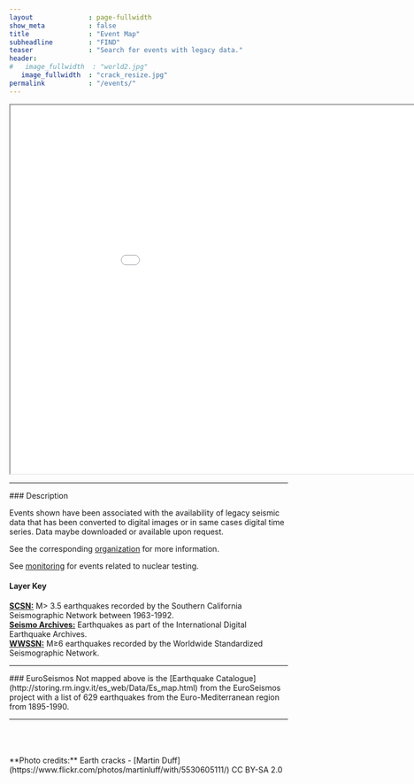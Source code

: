 ```yaml
---
layout              : page-fullwidth
show_meta           : false
title               : "Event Map"
subheadline         : "FIND"
teaser              : "Search for events with legacy data."
header:
#   image_fullwidth  : "world2.jpg"
   image_fullwidth  : "crack_resize.jpg"
permalink           : "/events/"
---
```




<iframe src="../events/events.html" width="1000px" height="666px"></iframe>
<hr>
### Description

Events shown have been associated with the availability of legacy seismic data that has been converted to digital images or in same cases digital time series. Data maybe downloaded or available upon request.

See the corresponding [organization](../organizations) for more information.

See [monitoring](../monitoring) for events related to nuclear testing.

#### Layer Key
[**SCSN:**](../organizations/scsn) M> 3.5 earthquakes recorded by the Southern California Seismographic Network between 1963-1992.
<br>
[**Seismo Archives:**](https://ds.iris.edu/seismo-archives/quakes/) Earthquakes as part of the International Digital Earthquake Archives.
<br>
[**WWSSN:**](../organizations/wwssn) M&ge;6 earthquakes recorded by the Worldwide Standardized Seismographic Network.
<br>


<hr>
### EuroSeismos
Not mapped above is the [Earthquake Catalogue](http://storing.rm.ingv.it/es_web/Data/Es_map.html) from the EuroSeismos project with a list of 629 earthquakes from the Euro-Mediterranean region from 1895-1990.

<hr>
<br>
<br>
<br>
**Photo credits:** Earth cracks - [Martin Duff](https://www.flickr.com/photos/martinluff/with/5530605111/) CC BY-SA 2.0
